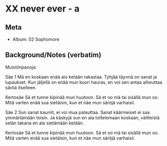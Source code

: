 # XX never ever - a

## Meta
- Album: 02 Sophomore

## Background/Notes (verbatim)

Muistiinpanoja:


Säe 1
Mä en koskaan enää aio ketään rakastaa.
Tyhjää täynnä on sanat ja lupaukset.
Kun jäljellä on enää mun kuori hauras,
en voi sen antaa aiheuttaa säröä itselleen.

Kertosäe
Sä et tunne kipinää mun huutoon.
Sä et oo mä tai sisällä mun oo.
Mitä varten enää sua sietäisin,
kun et näe mun säröjä varhaisii.

Säe 2
Sun sanat kauniit, ei voi mua palauttaa.
Sanat käärmeiset ei saa ymmärtämään toisin.
Ja käskyjä sun en ala tottelemaan koskaan,
väitteistä selän takana en ala sietämään ketään.

Kertosäe
Sä et tunne kipinää mun huutoon.
Sä et oo mä tai sisällä mun oo.
Mitä varten enää sua sietäisin,
kun et näe mun säröjä varhaisii.


